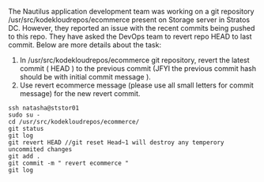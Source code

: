 The Nautilus application development team was working on a git repository /usr/src/kodekloudrepos/ecommerce present on Storage server in Stratos DC. However, they reported an issue with the recent commits being pushed to this repo. They have asked the DevOps team to revert repo HEAD to last commit. Below are more details about the task:
1. In /usr/src/kodekloudrepos/ecommerce git repository, revert the latest commit ( HEAD ) to the previous commit (JFYI the previous commit hash should be with initial commit message ).
2. Use revert ecommerce message (please use all small letters for commit message) for the new revert commit.

```
ssh natasha@ststor01
sudo su -
cd /usr/src/kodekloudrepos/ecommerce/
git status
git log
git revert HEAD //git reset Head~1 will destroy any temperory uncommited changes
git add .
git commit -m " revert ecommerce "
git log
```